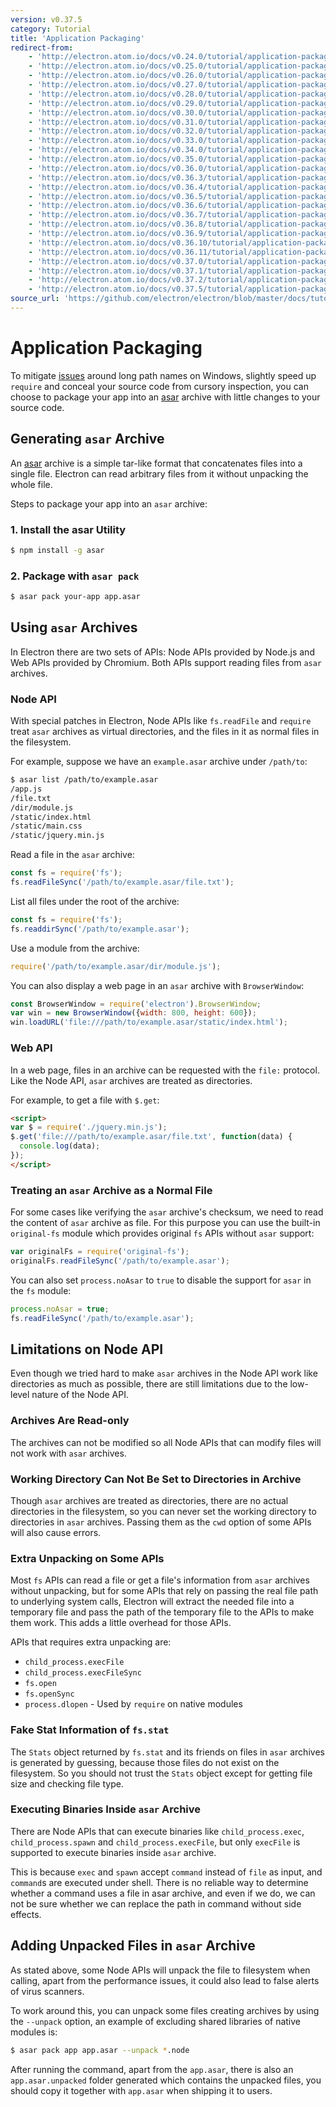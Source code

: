 ```yaml
---
version: v0.37.5
category: Tutorial
title: 'Application Packaging'
redirect-from:
    - 'http://electron.atom.io/docs/v0.24.0/tutorial/application-packaging/'
    - 'http://electron.atom.io/docs/v0.25.0/tutorial/application-packaging/'
    - 'http://electron.atom.io/docs/v0.26.0/tutorial/application-packaging/'
    - 'http://electron.atom.io/docs/v0.27.0/tutorial/application-packaging/'
    - 'http://electron.atom.io/docs/v0.28.0/tutorial/application-packaging/'
    - 'http://electron.atom.io/docs/v0.29.0/tutorial/application-packaging/'
    - 'http://electron.atom.io/docs/v0.30.0/tutorial/application-packaging/'
    - 'http://electron.atom.io/docs/v0.31.0/tutorial/application-packaging/'
    - 'http://electron.atom.io/docs/v0.32.0/tutorial/application-packaging/'
    - 'http://electron.atom.io/docs/v0.33.0/tutorial/application-packaging/'
    - 'http://electron.atom.io/docs/v0.34.0/tutorial/application-packaging/'
    - 'http://electron.atom.io/docs/v0.35.0/tutorial/application-packaging/'
    - 'http://electron.atom.io/docs/v0.36.0/tutorial/application-packaging/'
    - 'http://electron.atom.io/docs/v0.36.3/tutorial/application-packaging/'
    - 'http://electron.atom.io/docs/v0.36.4/tutorial/application-packaging/'
    - 'http://electron.atom.io/docs/v0.36.5/tutorial/application-packaging/'
    - 'http://electron.atom.io/docs/v0.36.6/tutorial/application-packaging/'
    - 'http://electron.atom.io/docs/v0.36.7/tutorial/application-packaging/'
    - 'http://electron.atom.io/docs/v0.36.8/tutorial/application-packaging/'
    - 'http://electron.atom.io/docs/v0.36.9/tutorial/application-packaging/'
    - 'http://electron.atom.io/docs/v0.36.10/tutorial/application-packaging/'
    - 'http://electron.atom.io/docs/v0.36.11/tutorial/application-packaging/'
    - 'http://electron.atom.io/docs/v0.37.0/tutorial/application-packaging/'
    - 'http://electron.atom.io/docs/v0.37.1/tutorial/application-packaging/'
    - 'http://electron.atom.io/docs/v0.37.2/tutorial/application-packaging/'
    - 'http://electron.atom.io/docs/v0.37.5/tutorial/application-packaging/'
source_url: 'https://github.com/electron/electron/blob/master/docs/tutorial/application-packaging.md'
---
```


# Application Packaging

To mitigate [issues](https://github.com/joyent/node/issues/6960) around long
path names on Windows, slightly speed up `require` and conceal your source code
from cursory inspection, you can choose to package your app into an [asar][asar]
archive with little changes to your source code.

## Generating `asar` Archive

An [asar][asar] archive is a simple tar-like format that concatenates files
into a single file. Electron can read arbitrary files from it without unpacking
the whole file.

Steps to package your app into an `asar` archive:

### 1. Install the asar Utility

```bash
$ npm install -g asar
```

### 2. Package with `asar pack`

```bash
$ asar pack your-app app.asar
```

## Using `asar` Archives

In Electron there are two sets of APIs: Node APIs provided by Node.js and Web
APIs provided by Chromium. Both APIs support reading files from `asar` archives.

### Node API

With special patches in Electron, Node APIs like `fs.readFile` and `require`
treat `asar` archives as virtual directories, and the files in it as normal
files in the filesystem.

For example, suppose we have an `example.asar` archive under `/path/to`:

```bash
$ asar list /path/to/example.asar
/app.js
/file.txt
/dir/module.js
/static/index.html
/static/main.css
/static/jquery.min.js
```

Read a file in the `asar` archive:

```javascript
const fs = require('fs');
fs.readFileSync('/path/to/example.asar/file.txt');
```

List all files under the root of the archive:

```javascript
const fs = require('fs');
fs.readdirSync('/path/to/example.asar');
```

Use a module from the archive:

```javascript
require('/path/to/example.asar/dir/module.js');
```

You can also display a web page in an `asar` archive with `BrowserWindow`:

```javascript
const BrowserWindow = require('electron').BrowserWindow;
var win = new BrowserWindow({width: 800, height: 600});
win.loadURL('file:///path/to/example.asar/static/index.html');
```

### Web API

In a web page, files in an archive can be requested with the `file:` protocol.
Like the Node API, `asar` archives are treated as directories.

For example, to get a file with `$.get`:

```html
<script>
var $ = require('./jquery.min.js');
$.get('file:///path/to/example.asar/file.txt', function(data) {
  console.log(data);
});
</script>
```

### Treating an `asar` Archive as a Normal File

For some cases like verifying the `asar` archive's checksum, we need to read the
content of `asar` archive as file. For this purpose you can use the built-in
`original-fs` module which provides original `fs` APIs without `asar` support:

```javascript
var originalFs = require('original-fs');
originalFs.readFileSync('/path/to/example.asar');
```

You can also set `process.noAsar` to `true` to disable the support for `asar` in
the `fs` module:

```javascript
process.noAsar = true;
fs.readFileSync('/path/to/example.asar');
```

## Limitations on Node API

Even though we tried hard to make `asar` archives in the Node API work like
directories as much as possible, there are still limitations due to the
low-level nature of the Node API.

### Archives Are Read-only

The archives can not be modified so all Node APIs that can modify files will not
work with `asar` archives.

### Working Directory Can Not Be Set to Directories in Archive

Though `asar` archives are treated as directories, there are no actual
directories in the filesystem, so you can never set the working directory to
directories in `asar` archives. Passing them as the `cwd` option of some APIs
will also cause errors.

### Extra Unpacking on Some APIs

Most `fs` APIs can read a file or get a file's information from `asar` archives
without unpacking, but for some APIs that rely on passing the real file path to
underlying system calls, Electron will extract the needed file into a
temporary file and pass the path of the temporary file to the APIs to make them
work. This adds a little overhead for those APIs.

APIs that requires extra unpacking are:

* `child_process.execFile`
* `child_process.execFileSync`
* `fs.open`
* `fs.openSync`
* `process.dlopen` - Used by `require` on native modules

### Fake Stat Information of `fs.stat`

The `Stats` object returned by `fs.stat` and its friends on files in `asar`
archives is generated by guessing, because those files do not exist on the
filesystem. So you should not trust the `Stats` object except for getting file
size and checking file type.

### Executing Binaries Inside `asar` Archive

There are Node APIs that can execute binaries like `child_process.exec`,
`child_process.spawn` and `child_process.execFile`, but only `execFile` is
supported to execute binaries inside `asar` archive.

This is because `exec` and `spawn` accept `command` instead of `file` as input,
and `command`s are executed under shell. There is no reliable way to determine
whether a command uses a file in asar archive, and even if we do, we can not be
sure whether we can replace the path in command without side effects.

## Adding Unpacked Files in `asar` Archive

As stated above, some Node APIs will unpack the file to filesystem when
calling, apart from the performance issues, it could also lead to false alerts
of virus scanners.

To work around this, you can unpack some files creating archives by using the
`--unpack` option, an example of excluding shared libraries of native modules
is:

```bash
$ asar pack app app.asar --unpack *.node
```

After running the command, apart from the `app.asar`, there is also an
`app.asar.unpacked` folder generated which contains the unpacked files, you
should copy it together with `app.asar` when shipping it to users.

[asar]: https://github.com/atom/asar

